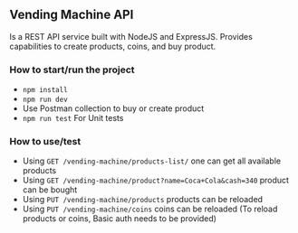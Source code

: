 ## Vending Machine API

Is a REST API service built with NodeJS and ExpressJS.
Provides capabilities to create products, coins, and buy product.

### How to start/run the project

- ```npm install```
- ```npm run dev```
- Use Postman collection to buy or create product
- ```npm run test``` For Unit tests

### How to use/test

- Using `GET /vending-machine/products-list/` one can get all available products
- Using `GET /vending-machine/product?name=Coca+Cola&cash=340` product can be bought
- Using `PUT /vending-machine/products` products can be reloaded
- Using `PUT /vending-machine/coins` coins can be reloaded
  (To reload products or coins, Basic auth needs to be provided)

